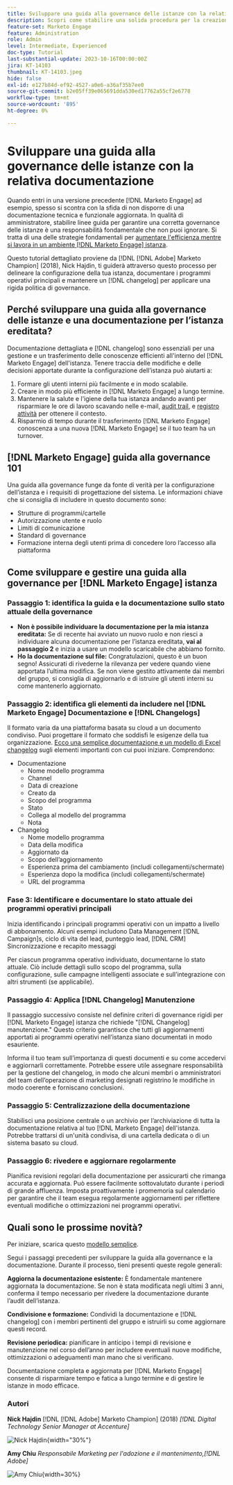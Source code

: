 ```yaml
---
title: Sviluppare una guida alla governance delle istanze con la relativa documentazione
description: Scopri come stabilire una solida procedura per la creazione e la manutenzione della documentazione e del registro delle modifiche per il tuo [!DNL Marketo Engage] dell'istanza. In questo modo non solo si risparmia tempo per la condivisione delle conoscenze del team, ma si migliora anche lo stato e l’efficienza dell’istanza.
feature-set: Marketo Engage
feature: Administration
role: Admin
level: Intermediate, Experienced
doc-type: Tutorial
last-substantial-update: 2023-10-16T00:00:00Z
jira: KT-14103
thumbnail: KT-14103.jpeg
hide: false
exl-id: e127b84d-ef92-4527-a0e6-a36af35b7ee0
source-git-commit: b2e05ff39e065691dda530ed17762a55cf2e6778
workflow-type: tm+mt
source-wordcount: '895'
ht-degree: 0%

---
```


# Sviluppare una guida alla governance delle istanze con la relativa documentazione

Quando entri in una versione precedente [!DNL Marketo Engage] ad esempio, spesso si scontra con la sfida di non disporre di una documentazione tecnica e funzionale aggiornata. In qualità di amministratore, stabilire linee guida per garantire una corretta governance delle istanze è una responsabilità fondamentale che non puoi ignorare. Si tratta di una delle strategie fondamentali per [aumentare l&#39;efficienza mentre si lavora in un ambiente [!DNL Marketo Engage] istanza](https://nation.marketo.com/t5/champion-program-blogs/3-tips-to-increase-your-efficiency-in-an-inherited-instance/ba-p/247582).

Questo tutorial dettagliato proviene da [!DNL [!DNL Adobe] Marketo Champion] (2018), Nick Hajdin, ti guiderà attraverso questo processo per delineare la configurazione della tua istanza, documentare i programmi operativi principali e mantenere un [!DNL changelog] per applicare una rigida politica di governance.

## Perché sviluppare una guida alla governance delle istanze e una documentazione per l’istanza ereditata?

Documentazione dettagliata e [!DNL changelog] sono essenziali per una gestione e un trasferimento delle conoscenze efficienti all&#39;interno del [!DNL Marketo Engage] dell&#39;istanza. Tenere traccia delle modifiche e delle decisioni apportate durante la configurazione dell’istanza può aiutarti a:

1. Formare gli utenti interni più facilmente e in modo scalabile.
2. Creare in modo più efficiente in [!DNL Marketo Engage] a lungo termine.
3. Mantenere la salute e l&#39;igiene della tua istanza andando avanti per risparmiare le ore di lavoro scavando nelle e-mail, [audit trail](https://experienceleague.adobe.com/docs/marketo/using/product-docs/administration/audit-trail/audit-trail-overview.html), e [registro attività](https://experienceleague.adobe.com/docs/marketo/using/product-docs/core-marketo-concepts/smart-lists-and-static-lists/managing-people-in-smart-lists/locate-the-activity-log-for-a-person.html) per ottenere il contesto.
4. Risparmio di tempo durante il trasferimento [!DNL Marketo Engage] conoscenza a una nuova [!DNL Marketo Engage] se il tuo team ha un turnover.

## [!DNL Marketo Engage] guida alla governance 101

Una guida alla governance funge da fonte di verità per la configurazione dell’istanza e i requisiti di progettazione del sistema. Le informazioni chiave che si consiglia di includere in questo documento sono:

* Strutture di programmi/cartelle
* Autorizzazione utente e ruolo
* Limiti di comunicazione
* Standard di governance
* Formazione interna degli utenti prima di concedere loro l’accesso alla piattaforma

## Come sviluppare e gestire una guida alla governance per [!DNL Marketo Engage] istanza

### Passaggio 1: identifica la guida e la documentazione sullo stato attuale della governance

* **Non è possibile individuare la documentazione per la mia istanza ereditata:** Se di recente hai avviato un nuovo ruolo e non riesci a individuare alcuna documentazione per l’istanza ereditata, **vai al passaggio 2** e inizia a usare un modello scaricabile che abbiamo fornito.
* **Ho la documentazione sul file:** Congratulazioni, questo è un buon segno! Assicurati di rivederne la rilevanza per vedere quando viene apportata l’ultima modifica. Se non viene gestito attivamente dai membri del gruppo, si consiglia di aggiornarlo e di istruire gli utenti interni su come mantenerlo aggiornato.

### Passaggio 2: identifica gli elementi da includere nel [!DNL Marketo Engage] Documentazione e [!DNL Changelogs]

Il formato varia da una piattaforma basata su cloud a un documento condiviso. Puoi progettare il formato che soddisfi le esigenze della tua organizzazione. [Ecco una semplice documentazione e un modello di Excel changelog](/help/marketo-tutorial-inherited-instance/_assets/downloads/Adobe_Marketo_Engage_Inherited_Instance_Documentation-Changlog.xlsx) sugli elementi importanti con cui puoi iniziare. Comprendono:

* Documentazione
   * Nome modello programma
   * Channel
   * Data di creazione
   * Creato da
   * Scopo del programma
   * Stato
   * Collega al modello del programma
   * Nota
* Changelog
   * Nome modello programma
   * Data della modifica
   * Aggiornato da
   * Scopo dell’aggiornamento
   * Esperienza prima del cambiamento (includi collegamenti/schermate)
   * Esperienza dopo la modifica (includi collegamenti/schermate)
   * URL del programma

### Fase 3: Identificare e documentare lo stato attuale dei programmi operativi principali

Inizia identificando i principali programmi operativi con un impatto a livello di abbonamento. Alcuni esempi includono Data Management [!DNL Campaign]s, ciclo di vita del lead, punteggio lead, [!DNL CRM] Sincronizzazione e recapito messaggi

Per ciascun programma operativo individuato, documentarne lo stato attuale. Ciò include dettagli sullo scopo del programma, sulla configurazione, sulle campagne intelligenti associate e sull’integrazione con altri strumenti (se applicabile).

### Passaggio 4: Applica [!DNL Changelog] Manutenzione

Il passaggio successivo consiste nel definire criteri di governance rigidi per [!DNL Marketo Engage] istanza che richiede &quot;[!DNL Changelog] manutenzione.&quot; Questo criterio garantisce che tutti gli aggiornamenti apportati ai programmi operativi nell’istanza siano documentati in modo esauriente.

Informa il tuo team sull’importanza di questi documenti e su come accedervi e aggiornarli correttamente. Potrebbe essere utile assegnare responsabilità per la gestione del changelog, in modo che alcuni membri o amministratori del team dell’operazione di marketing designati registrino le modifiche in modo coerente e forniscano conclusioni.

### Passaggio 5: Centralizzazione della documentazione

Stabilisci una posizione centrale o un archivio per l’archiviazione di tutta la documentazione relativa al tuo [!DNL Marketo Engage] dell&#39;istanza. Potrebbe trattarsi di un&#39;unità condivisa, di una cartella dedicata o di un sistema basato su cloud.

### Passaggio 6: rivedere e aggiornare regolarmente

Pianifica revisioni regolari della documentazione per assicurarti che rimanga accurata e aggiornata. Può essere facilmente sottovalutato durante i periodi di grande affluenza. Imposta proattivamente i promemoria sul calendario per garantire che il team esegua regolarmente aggiornamenti per riflettere eventuali modifiche o ottimizzazioni nei programmi operativi.

## Quali sono le prossime novità?

Per iniziare, scarica questo [modello semplice](/help/marketo-tutorial-inherited-instance/_assets/downloads/Adobe_Marketo_Engage_Inherited_Instance_Documentation-Changlog.xlsx).

Segui i passaggi precedenti per sviluppare la guida alla governance e la documentazione. Durante il processo, tieni presenti queste regole generali:

**Aggiorna la documentazione esistente:**
È fondamentale mantenere aggiornata la documentazione. Se non è stata modificata negli ultimi 3 anni, conferma il tempo necessario per rivedere la documentazione durante l’audit dell’istanza.

**Condivisione e formazione:**
Condividi la documentazione e [!DNL changelog] con i membri pertinenti del gruppo e istruirli su come aggiornare questi record.

**Revisione periodica:** pianificare in anticipo i tempi di revisione e manutenzione nel corso dell’anno per includere eventuali nuove modifiche, ottimizzazioni o adeguamenti man mano che si verificano.

Documentazione completa e aggiornata per [!DNL Marketo Engage] consente di risparmiare tempo e fatica a lungo termine e di gestire le istanze in modo efficace.

### Autori

**Nick Hajdin**
[!DNL [!DNL Adobe] Marketo Champion] (2018)
*[!DNL Digital Technology Senior Manager at Accenture]*

![Nick Hajdin](/help/marketo-tutorial-inherited-instance/_assets/authors/Customer_Author_Nicholas_Hajdin.png){width="30%"}

**Amy Chiu**
*Responsabile Marketing per l&#39;adozione e il mantenimento,[!DNL Adobe]*

![Amy Chiu](/help/marketo-tutorial-inherited-instance/_assets/authors/Adobe_Author_Amy_Chiu.png){width=30%}
